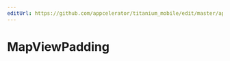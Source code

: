 ```yaml
---
editUrl: https://github.com/appcelerator/titanium_mobile/edit/master/apidoc/View.yml
---
```

# MapViewPadding

<TypeHeader/>

<ApiDocs/>
